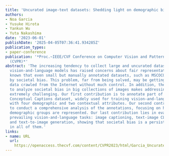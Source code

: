 ```yaml
---
title: 'Uncurated image-text datasets: Shedding light on demographic bias'
authors:
- Noa Garcia
- Yusuke Hirota
- Yankun Wu
- Yuta Nakashima
date: '2023-06-01'
publishDate: '2025-04-05T07:36:41.934285Z'
publication_types:
- paper-conference
publication: '*Proc.~IEEE/CVF Conference on Computer Vision and Pattern Recognition
  (CVPR)*'
abstract: 'The increasing tendency to collect large and uncurated datasets to train
  vision-and-language models has raised concerns about fair representations. It is
  known that even small but manually annotated datasets, such as MSCOCO, are affected
  by societal bias. This problem, far from being solved, may be getting worse with
  data crawled from the Internet without much control. In addition, the lack of tools
  to analyze societal bias in big collections of images makes addressing the problem
  extremely challenging. Our first contribution is to annotate part of the Google
  Conceptual Captions dataset, widely used for training vision-and-language models,
  with four demographic and two contextual attributes. Our second contribution is
  to conduct a comprehensive analysis of the annotations, focusing on how different
  demographic groups are represented. Our last contribution lies in evaluating three
  prevailing vision-and-language tasks: image captioning, text-image CLIP embeddings,
  and text-to-image generation, showing that societal bias is a persistent problem
  in all of them.'
links:
- name: URL
  url: 
    https://openaccess.thecvf.com/content/CVPR2023/html/Garcia_Uncurated_Image-Text_Datasets_Shedding_Light_on_Demographic_Bias_CVPR_2023_paper.html
---
```

